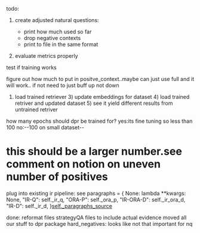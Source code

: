 todo:
1) create adjusted natural questions:
   * print how much used so far
   * drop negative contexts
   * print to file in the same format

2) evaluate metrics properly



test if training works

figure out how much to put in positve_context..maybe can just use full and it will work.. if not need to just buff up not down

1) load trained retriever 3) update embeddings for dataset 4) load trained retriver and updated dataset 5) see it yield
   different results from untrained retriver
   
how many epochs should dpr be trained for? yes:its fine tuning so less than 100 no:--100 on small dataset--

# this should be a larger number.see comment on notion on uneven number of positives

plug into existing ir pipeline:
see paragraphs = { None: lambda **kwargs: None,
"IR-Q": self._ir_q,
"ORA-P": self._ora_p,
"IR-ORA-D": self._ir_ora_d,
"IR-D": self._ir_d, }[self._paragraphs_source](**kwargs)

done:
reformat files strategyQA files to include actual evidence moved all our stuff to dpr package
hard_negatives: looks like not that important for nq